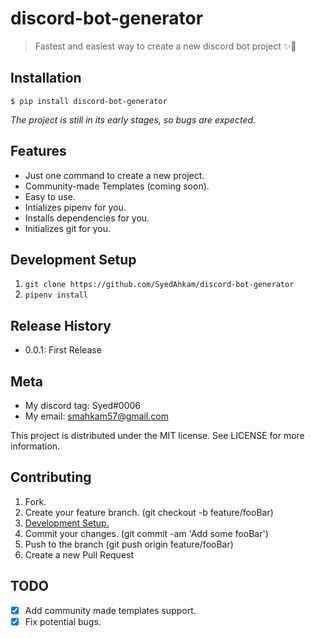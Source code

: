 # discord-bot-generator

> Fastest and easiest way to create a new discord bot project ✨🚀

## Installation
`$ pip install discord-bot-generator`

*The project is still in its early stages, so bugs are expected.*

## Features
- Just one command to create a new project.
- Community-made Templates (coming soon).
- Easy to use.
- Intializes pipenv for you.
- Installs dependencies for you.
- Initializes git for you.


## Development Setup
1. `git clone https://github.com/SyedAhkam/discord-bot-generator`
2. `pipenv install`

## Release History
- 0.0.1: First Release

## Meta
- My discord tag: Syed#0006
- My email: smahkam57@gmail.com

This project is distributed under the MIT license. See LICENSE for more information.

## Contributing
1. Fork.
2. Create your feature branch. (git checkout -b feature/fooBar)
3. [Development Setup.](#Development-Setup)
3. Commit your changes. (git commit -am 'Add some fooBar')
4. Push to the branch (git push origin feature/fooBar)
5. Create a new Pull Request

## TODO
- [x] Add community made templates support.
- [x] Fix potential bugs.
